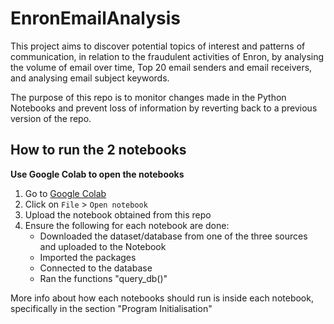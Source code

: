 # <b>EnronEmailAnalysis</b>

This project aims to discover potential topics of interest and patterns of communication, in relation to the fraudulent activities of Enron, by analysing the volume of email over time, Top 20 email senders and email receivers, and analysing email subject keywords.

The purpose of this repo is to monitor changes made in the Python Notebooks and prevent loss of information by reverting back to a previous version of the repo.

## <b>How to run the 2 notebooks</b>

<b> Use Google Colab to open the notebooks </b>

1. Go to [Google Colab](https://colab.research.google.com/)
2. Click on `File` > `Open notebook`
3. Upload the notebook obtained from this repo
4. Ensure the following for each notebook are done:
    * Downloaded the dataset/database from one of the three sources and uploaded to the Notebook
    * Imported the packages
    * Connected to the database
    * Ran the functions "query_db()"

More info about how each notebooks should run is inside each notebook, specifically in the section "Program Initialisation"
